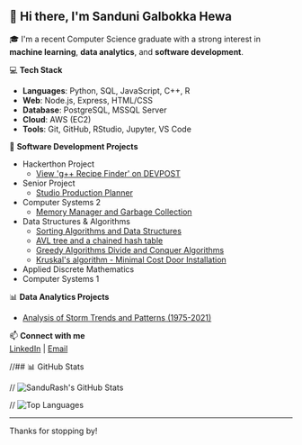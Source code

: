 ## 👋 Hi there, I'm Sanduni Galbokka Hewa

🎓 I'm a recent Computer Science graduate with a strong interest in **machine learning**, **data analytics**, and **software development**.

💻 **Tech Stack**  
- **Languages**: Python, SQL, JavaScript, C++, R  
- **Web**: Node.js, Express, HTML/CSS  
- **Database**: PostgreSQL, MSSQL Server  
- **Cloud**: AWS (EC2)  
- **Tools**: Git, GitHub, RStudio, Jupyter, VS Code

🚀 **Software Development Projects**
- Hackerthon Project
  - [View 'g++ Recipe Finder' on DEVPOST](https://devpost.com/software/g-recipe-finder)
- Senior Project
  - [Studio Production Planner](https://github.com/TylerRWard/Broadcast-Studio-Production-Planner)
- Computer Systems 2
  - [Memory Manager and Garbage Collection](https://github.com/SanduRash/Memory-Manager-and-Garbage-Collection)
- Data Structures & Algorithms
  - [Sorting Algorithms and Data Structures](https://github.com/SanduRash/Sorting-Algorithms-and-Data-Structures)
  - [AVL tree and a chained hash table](https://github.com/SanduRash/AVL-tree-and-a-chained-hash-table)
  - [Greedy Algorithms Divide and Conquer Algorithms](https://github.com/SanduRash/Greedy-Algorithms-Divide-and-Conquer-Algorithms)
  - [Kruskal's algorithm - Minimal Cost Door Installation](https://github.com/SanduRash/Kruskal-s-algorithm---Minimal-Cost-Door-Installation)
- Applied Discrete Mathematics
- Computer Systems 1


📊 **Data Analytics Projects**
- [Analysis of Storm Trends and Patterns (1975-2021)](https://github.com/SanduRash/Storms-Data-Set-from-1975-2021)

📫 **Connect with me**  
[LinkedIn](https://www.linkedin.com/in/sanduni-galbokka-hewa/) | [Email](mailto:sandurash19@gmail.com)

//## 📊 GitHub Stats

// ![SanduRash's GitHub Stats](https://github-readme-stats.vercel.app/api?username=SanduRash&show_icons=true&theme=default&locale=en)

// ![Top Languages](https://github-readme-stats.vercel.app/api/top-langs/?username=SanduRash&layout=compact&show_icons=true&locale=en)


---
Thanks for stopping by!
